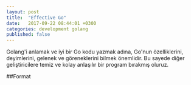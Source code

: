 ```yaml
---
layout: post
title:  "Effective Go"
date:   2017-09-22 08:44:01 +0300
categories: development golang 
published: false 
---
```

Golang'i anlamak ve iyi bir Go kodu yazmak adına, Go'nun özelliklerini, deyimlerini, gelenek ve göreneklerini bilmek önemlidir. Bu sayede diğer geliştiricilere temiz ve kolay anlaşılır bir program bırakmış oluruz.

##Format 
